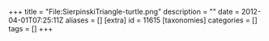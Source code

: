 +++
title = "File:SierpinskiTriangle-turtle.png"
description = ""
date = 2012-04-01T07:25:11Z
aliases = []
[extra]
id = 11615
[taxonomies]
categories = []
tags = []
+++


